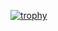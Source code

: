 [![trophy](https://github-profile-trophy.vercel.app/?username=valmir-filho)](https://github.com/ryo-ma/github-profile-trophy)
